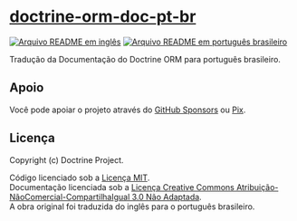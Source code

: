 # [doctrine-orm-doc-pt-br][portal-link]

[![Arquivo README em inglês][readme-badge-en]][readme-lang-en]
[![Arquivo README em português brasileiro][readme-badge-pt-br]][readme-lang-pt-br]

Tradução da Documentação do Doctrine ORM para português brasileiro.

## Apoio

Você pode apoiar o projeto através do [GitHub Sponsors][sponsor-github] ou
[Pix][sponsor-pix].

## Licença

Copyright (c) Doctrine Project.

Código licenciado sob a [Licença MIT][license-mit].<br>
Documentação licenciada sob a
[Licença Creative Commons Atribuição-NãoComercial-CompartilhaIgual 3.0 Não Adaptada][license-cc].<br>
A obra original foi traduzida do inglês para o português brasileiro.

[license-cc]: docs/LICENSE.md

[license-mit]: LICENSE

[portal-link]: https://docs.dev.br/pt-br/docs/doctrine/orm/doc/

[readme-badge-en]: https://img.shields.io/badge/lang-en-blue.svg

[readme-badge-pt-br]: https://img.shields.io/badge/lang-pt--br-dark--green.svg

[readme-lang-en]: README.EN.md

[readme-lang-pt-br]: README.md

[sponsor-github]: https://github.com/sponsors/docsdevbr

[sponsor-pix]: https://docs.dev.br/pt-br/support-us
